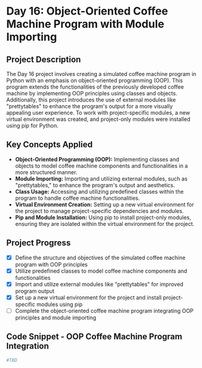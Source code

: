 # Day 16: Object-Oriented Coffee Machine Program with Module Importing

## Project Description

The Day 16 project involves creating a simulated coffee machine program in Python with an emphasis on object-oriented programming (OOP). This program extends the functionalities of the previously developed coffee machine by implementing OOP principles using classes and objects. Additionally, this project introduces the use of external modules like "prettytables" to enhance the program's output for a more visually appealing user experience. To work with project-specific modules, a new virtual environment was created, and project-only modules were installed using pip for Python.

## Key Concepts Applied

- **Object-Oriented Programming (OOP):** Implementing classes and objects to model coffee machine components and functionalities in a more structured manner.
- **Module Importing:** Importing and utilizing external modules, such as "prettytables," to enhance the program's output and aesthetics.
- **Class Usage:** Accessing and utilizing predefined classes within the program to handle coffee machine functionalities.
- **Virtual Environment Creation:** Setting up a new virtual environment for the project to manage project-specific dependencies and modules.
- **Pip and Module Installation:** Using pip to install project-only modules, ensuring they are isolated within the virtual environment for the project.

## Project Progress

- [x] Define the structure and objectives of the simulated coffee machine program with OOP principles
- [x] Utilize predefined classes to model coffee machine components and functionalities
- [x] Import and utilize external modules like "prettytables" for improved program output
- [x] Set up a new virtual environment for the project and install project-specific modules using pip
- [ ] Complete the object-oriented coffee machine program integrating OOP principles and module importing

## Code Snippet - OOP Coffee Machine Program Integration

```python
#TBD